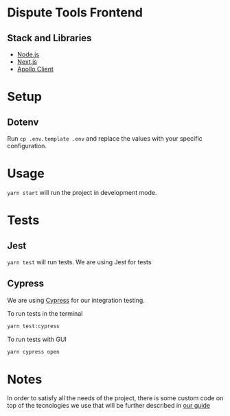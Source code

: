 # Dispute Tools Frontend

## Stack and Libraries

- [Node.js](https://nodejs.org/)
- [Next.js](https://nextjs.org/)
- [Apollo Client](https://github.com/apollographql/apollo-client)

# Setup

## Dotenv

Run `cp .env.template .env` and replace the values with your specific configuration.

# Usage

`yarn start` will run the project in development mode.

# Tests

## Jest

`yarn test` will run tests. We are using Jest for tests

## Cypress

We are using [Cypress](https://www.cypress.io/) for our integration testing.

To run tests in the terminal

```bash
yarn test:cypress
```

To run tests with GUI

```bash
yarn cypress open
```

# Notes

In order to satisfy all the needs of the project, there is some custom code on top of the tecnologies we use that will be further described in [our guide](./docs/GUIDE.md)
